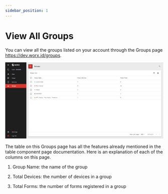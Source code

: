 ```yaml
---
sidebar_position: 1
---
```


# View All Groups

You can view all the groups listed on your account through the Groups page https://dev.worx.id/groups.

![](/img/screenshots/website-application-usage/groups/view-all-groups/view-all-groups-1.png)

The table on this Groups page has all the features already mentioned in the table component page documentation. Here is an explanation of each of the columns on this page.

1. Group Name: the name of the group

2. Total Devices: the number of devices in a group

3. Total Forms: the number of forms registered in a group
